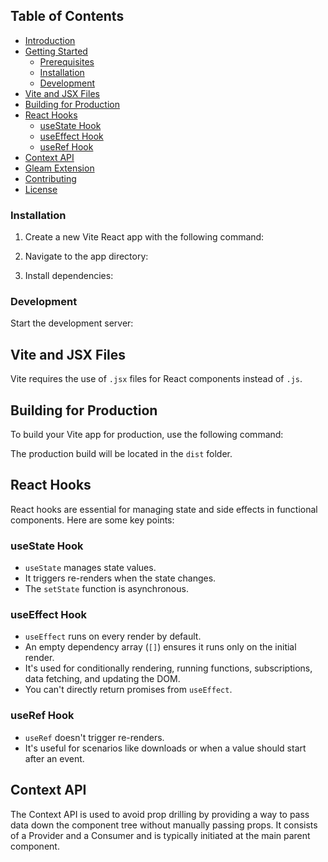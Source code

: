 ## Table of Contents

- [Introduction](#introduction)
- [Getting Started](#getting-started)
  - [Prerequisites](#prerequisites)
  - [Installation](#installation)
  - [Development](#development)
- [Vite and JSX Files](#vite-and-jsx-files)
- [Building for Production](#building-for-production)
- [React Hooks](#react-hooks)
  - [useState Hook](#usestate-hook)
  - [useEffect Hook](#useeffect-hook)
  - [useRef Hook](#useref-hook)
- [Context API](#context-api)
- [Gleam Extension](#gleam-extension)
- [Contributing](#contributing)
- [License](#license)

### Installation

1. Create a new Vite React app with the following command:

2. Navigate to the app directory:

3. Install dependencies:

### Development

Start the development server:

## Vite and JSX Files

Vite requires the use of `.jsx` files for React components instead of `.js`.

## Building for Production

To build your Vite app for production, use the following command:

The production build will be located in the `dist` folder.

## React Hooks

React hooks are essential for managing state and side effects in functional components. Here are some key points:

### useState Hook

- `useState` manages state values.
- It triggers re-renders when the state changes.
- The `setState` function is asynchronous.

### useEffect Hook

- `useEffect` runs on every render by default.
- An empty dependency array (`[]`) ensures it runs only on the initial render.
- It's used for conditionally rendering, running functions, subscriptions, data fetching, and updating the DOM.
- You can't directly return promises from `useEffect`.

### useRef Hook

- `useRef` doesn't trigger re-renders.
- It's useful for scenarios like downloads or when a value should start after an event.

## Context API

The Context API is used to avoid prop drilling by providing a way to pass data down the component tree without manually passing props. It consists of a Provider and a Consumer and is typically initiated at the main parent component.
